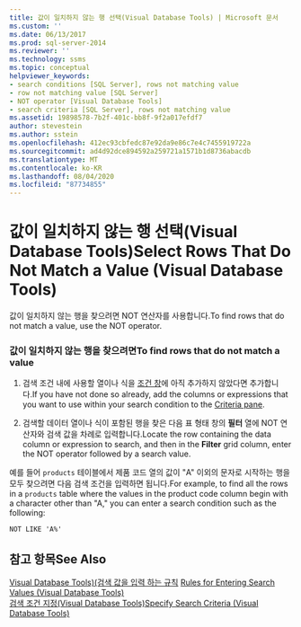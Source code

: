 ```yaml
---
title: 값이 일치하지 않는 행 선택(Visual Database Tools) | Microsoft 문서
ms.custom: ''
ms.date: 06/13/2017
ms.prod: sql-server-2014
ms.reviewer: ''
ms.technology: ssms
ms.topic: conceptual
helpviewer_keywords:
- search conditions [SQL Server], rows not matching value
- row not matching value [SQL Server]
- NOT operator [Visual Database Tools]
- search criteria [SQL Server], rows not matching value
ms.assetid: 19898578-7b2f-401c-bb8f-9f2a017efdf7
author: stevestein
ms.author: sstein
ms.openlocfilehash: 412ec93cbfedc87e92da9e86c7e4c7455919722a
ms.sourcegitcommit: ad4d92dce894592a259721a1571b1d8736abacdb
ms.translationtype: MT
ms.contentlocale: ko-KR
ms.lasthandoff: 08/04/2020
ms.locfileid: "87734855"
---
```

# <a name="select-rows-that-do-not-match-a-value-visual-database-tools"></a><span data-ttu-id="65685-102">값이 일치하지 않는 행 선택(Visual Database Tools)</span><span class="sxs-lookup"><span data-stu-id="65685-102">Select Rows That Do Not Match a Value (Visual Database Tools)</span></span>
  <span data-ttu-id="65685-103">값이 일치하지 않는 행을 찾으려면 NOT 연산자를 사용합니다.</span><span class="sxs-lookup"><span data-stu-id="65685-103">To find rows that do not match a value, use the NOT operator.</span></span>  
  
### <a name="to-find-rows-that-do-not-match-a-value"></a><span data-ttu-id="65685-104">값이 일치하지 않는 행을 찾으려면</span><span class="sxs-lookup"><span data-stu-id="65685-104">To find rows that do not match a value</span></span>  
  
1.  <span data-ttu-id="65685-105">검색 조건 내에 사용할 열이나 식을 [조건 창](visual-database-tools.md)에 아직 추가하지 않았다면 추가합니다.</span><span class="sxs-lookup"><span data-stu-id="65685-105">If you have not done so already, add the columns or expressions that you want to use within your search condition to the [Criteria pane](visual-database-tools.md).</span></span>  
  
2.  <span data-ttu-id="65685-106">검색할 데이터 열이나 식이 포함된 행을 찾은 다음 표 형태 창의 **필터** 열에 NOT 연산자와 검색 값을 차례로 입력합니다.</span><span class="sxs-lookup"><span data-stu-id="65685-106">Locate the row containing the data column or expression to search, and then in the **Filter** grid column, enter the NOT operator followed by a search value.</span></span>  
  
 <span data-ttu-id="65685-107">예를 들어 `products` 테이블에서 제품 코드 열의 값이 "A" 이외의 문자로 시작하는 행을 모두 찾으려면 다음 검색 조건을 입력하면 됩니다.</span><span class="sxs-lookup"><span data-stu-id="65685-107">For example, to find all the rows in a `products` table where the values in the product code column begin with a character other than "A," you can enter a search condition such as the following:</span></span>  
  
```  
NOT LIKE 'A%'  
```  
  
## <a name="see-also"></a><span data-ttu-id="65685-108">참고 항목</span><span class="sxs-lookup"><span data-stu-id="65685-108">See Also</span></span>  
 <span data-ttu-id="65685-109">[Visual Database Tools&#41;&#40;검색 값을 입력 하는 규칙](rules-for-entering-search-values-visual-database-tools.md) </span><span class="sxs-lookup"><span data-stu-id="65685-109">[Rules for Entering Search Values &#40;Visual Database Tools&#41;](rules-for-entering-search-values-visual-database-tools.md) </span></span>  
 [<span data-ttu-id="65685-110">검색 조건 지정&#40;Visual Database Tools&#41;</span><span class="sxs-lookup"><span data-stu-id="65685-110">Specify Search Criteria &#40;Visual Database Tools&#41;</span></span>](specify-search-criteria-visual-database-tools.md)  
  
  
